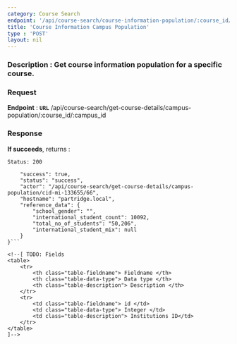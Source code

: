 ```yaml
---
category: Course Search
endpoint: '/api/course-search/course-information-population/:course_id/:campus_id'
title: 'Course Information Campus Population'
type : 'POST'
layout: nil
---
```

### **Description** : Get course information population for a specific course.

### Request

**Endpoint** : **`URL`** /api/course-search/get-course-details/campus-population/:course_id/:campus_id

### Response

**If succeeds**, returns : 

```Status: 200```

```{
    "success": true,
    "status": "success",
    "actor": "/api/course-search/get-course-details/campus-population/cid-mi-133655/66",
    "hostname": "partridge.local",
    "reference_data": {
        "school_gender": "",
        "international_student_count": 10092,
        "total_no_of_students": "50,206",
        "international_student_mix": null
    }
}```

<!--[ TODO: Fields
<table>
	<tr>
		<th class="table-fieldname"> Fieldname </th>
		<th class="table-data-type"> Data type </th>
		<th class="table-description"> Description </th>
	</tr>
	<tr>
		<td class="table-fieldname"> id </td>
		<td class="table-data-type"> Integer </td>
		<td class="table-description"> Institutions ID</td>
	</tr>  
</table>
]-->